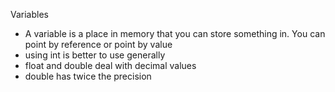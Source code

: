 Variables
  - A variable is a place in memory that you can store something in. You can point by reference or point by value
  - using int is better to use generally
  - float and double deal with decimal values
  - double has twice the precision
  
    
